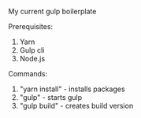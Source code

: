 My current gulp boilerplate

Prerequisites:

1. Yarn
2. Gulp cli
3. Node.js

Commands:

1. "yarn install" - installs packages
2. "gulp" - starts gulp
3. "gulp build" - creates build version
